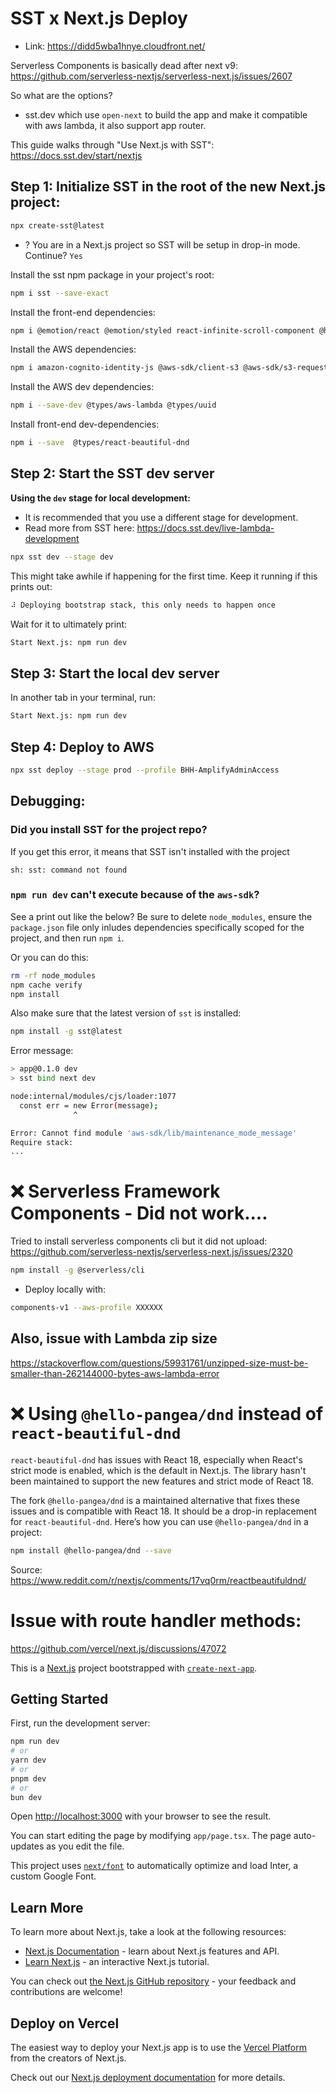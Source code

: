 # SST x Next.js Deploy
- Link: https://didd5wba1hnye.cloudfront.net/

Serverless Components is basically dead after next v9: https://github.com/serverless-nextjs/serverless-next.js/issues/2607

So what are the options?
- sst.dev which use `open-next` to build the app and make it compatible with aws lambda, it also support app router.

This guide walks through "Use Next.js with SST": https://docs.sst.dev/start/nextjs

## Step 1: Initialize SST in the root of the new Next.js project:
```bash
npx create-sst@latest
```

- ? You are in a Next.js project so SST will be setup in drop-in mode. Continue? `Yes`

Install the sst npm package in your project's root:
```bash
npm i sst --save-exact
```

Install the front-end dependencies:
```bash
npm i @emotion/react @emotion/styled react-infinite-scroll-component @hello-pangea/dnd react-dropzone
```

Install the AWS dependencies:
```bash
npm i amazon-cognito-identity-js @aws-sdk/client-s3 @aws-sdk/s3-request-presigner @aws-sdk/client-dynamodb uuid
```

Install the AWS dev dependencies:
```bash
npm i --save-dev @types/aws-lambda @types/uuid
```

Install front-end dev-dependencies:
```bash
npm i --save  @types/react-beautiful-dnd
```


## Step 2: Start the SST dev server

**Using the `dev` stage for local development:**
- It is recommended that you use a different stage for development. 
- Read more from SST here: https://docs.sst.dev/live-lambda-development

```bash
npx sst dev --stage dev 
```

This might take awhile if happening for the first time. Keep it running if this prints out:
```bash
⠼ Deploying bootstrap stack, this only needs to happen once
```

Wait for it to ultimately print:
```bash
Start Next.js: npm run dev
```

## Step 3: Start the local dev server

In another tab in your terminal, run:
```bash
Start Next.js: npm run dev
```


## Step 4: Deploy to AWS

```bash
npx sst deploy --stage prod --profile BHH-AmplifyAdminAccess
```


## Debugging:

### Did you install SST for the project repo?
If you get this error, it means that SST isn't installed with the project
```
sh: sst: command not found
```

### `npm run dev` can't execute because of the `aws-sdk`?

See a print out like the below? Be sure to delete `node_modules`, ensure the `package.json` file only inludes dependencies specifically scoped for the project, and then run `npm i`.

Or you can do this:
```bash
rm -rf node_modules
npm cache verify
npm install
```

Also make sure that the latest version of `sst` is installed:
```bash
npm install -g sst@latest
```

Error message:
```bash
> app@0.1.0 dev
> sst bind next dev

node:internal/modules/cjs/loader:1077
  const err = new Error(message);
              ^

Error: Cannot find module 'aws-sdk/lib/maintenance_mode_message'
Require stack: 
...
```




# ❌ Serverless Framework Components - Did not work....

Tried to install serverless components cli but it did not upload: https://github.com/serverless-nextjs/serverless-next.js/issues/2320

```bash
npm install -g @serverless/cli
```

- Deploy locally with:
```bash
components-v1 --aws-profile XXXXXX
```

## Also, issue with Lambda zip size
https://stackoverflow.com/questions/59931761/unzipped-size-must-be-smaller-than-262144000-bytes-aws-lambda-error



# ❌ Using `@hello-pangea/dnd` instead of `react-beautiful-dnd`
`react-beautiful-dnd` has issues with React 18, especially when React's strict mode is enabled, which is the default in Next.js. The library hasn't been maintained to support the new features and strict mode of React 18.

The fork `@hello-pangea/dnd` is a maintained alternative that fixes these issues and is compatible with React 18. It should be a drop-in replacement for `react-beautiful-dnd`. Here’s how you can use `@hello-pangea/dnd` in a project:

```bash
npm install @hello-pangea/dnd --save
```

Source: https://www.reddit.com/r/nextjs/comments/17vq0rm/reactbeautifuldnd/


# Issue with route handler methods:

https://github.com/vercel/next.js/discussions/47072



This is a [Next.js](https://nextjs.org/) project bootstrapped with [`create-next-app`](https://github.com/vercel/next.js/tree/canary/packages/create-next-app).

## Getting Started

First, run the development server:

```bash
npm run dev
# or
yarn dev
# or
pnpm dev
# or
bun dev
```

Open [http://localhost:3000](http://localhost:3000) with your browser to see the result.

You can start editing the page by modifying `app/page.tsx`. The page auto-updates as you edit the file.

This project uses [`next/font`](https://nextjs.org/docs/basic-features/font-optimization) to automatically optimize and load Inter, a custom Google Font.

## Learn More

To learn more about Next.js, take a look at the following resources:

- [Next.js Documentation](https://nextjs.org/docs) - learn about Next.js features and API.
- [Learn Next.js](https://nextjs.org/learn) - an interactive Next.js tutorial.

You can check out [the Next.js GitHub repository](https://github.com/vercel/next.js/) - your feedback and contributions are welcome!

## Deploy on Vercel

The easiest way to deploy your Next.js app is to use the [Vercel Platform](https://vercel.com/new?utm_medium=default-template&filter=next.js&utm_source=create-next-app&utm_campaign=create-next-app-readme) from the creators of Next.js.

Check out our [Next.js deployment documentation](https://nextjs.org/docs/deployment) for more details.
